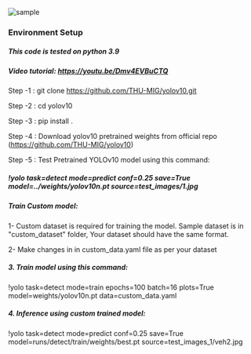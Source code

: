 ![sample](https://github.com/AarohiSingla/YOLOv10-Custom-Object-Detection/assets/60029146/d7c1b150-951d-4cab-abff-0e17208da8d6)

### Environment Setup
##### This code is tested on python 3.9

##### Video tutorial: https://youtu.be/Dmv4EVBuCTQ

Step -1 :  git clone https://github.com/THU-MIG/yolov10.git

Step -2 :  cd yolov10

Step -3 :  pip install .     

Step -4 : Download yolov10 pretrained weights from official repo (https://github.com/THU-MIG/yolov10)

Step -5 : Test Pretrained YOLOv10 model using this command: 

##### !yolo task=detect mode=predict conf=0.25 save=True model=../weights/yolov10n.pt source=test_images/1.jpg


##### Train Custom model:

1- Custom dataset is required for training the model. Sample dataset is in "custom_dataset" folder, Your dataset should have the same format.

2- Make changes in in custom_data.yaml file as per your dataset

##### 3.  Train model using this command:

!yolo task=detect mode=train epochs=100 batch=16 plots=True model=weights/yolov10n.pt data=custom_data.yaml

##### 4. Inference using custom trained model:

!yolo task=detect mode=predict conf=0.25 save=True model=runs/detect/train/weights/best.pt source=test_images_1/veh2.jpg
